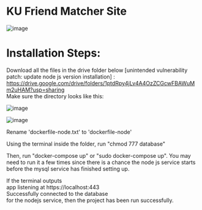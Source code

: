 # KU Friend Matcher Site
![image](https://github.com/SSMYJAY/demo-repository/assets/89928533/df5c760f-6106-409a-b1fc-1079efaa2ade)

# Installation Steps:
Download all the files in the drive folder below [unintended vulnerability patch: update node js version installation] :  
https://drive.google.com/drive/folders/1ptdRpy4jLv4A4OzZCGcwFBAWuMm2uHAM?usp=sharing  
Make sure the directory looks like this:  

![image](https://github.com/SSMYJAY/demo-repository/assets/89928533/38123508-feb4-4cde-a80e-95939734e2ba)  

![image](https://github.com/SSMYJAY/demo-repository/assets/89928533/152cc722-1a7e-45b8-bdb8-2393c43fda8d)


Rename 'dockerfile-node.txt' to 'dockerfile-node'

Using the terminal inside the folder, run "chmod 777 database"

Then, run "docker-compose up" or "sudo docker-compose up". You may need to run it a few times since there is a chance the node js service starts before the mysql service has finished setting up. 

If the terminal outputs  
app listening at https://localhost:443  
Successfully connected to the database  
for the nodejs service, then the project has been run successfully.





